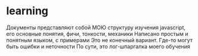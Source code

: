 # learning
Документы представляют собой МОЮ структуру изучения javascript, его основные понятия, фичи, тонкости, механики
Написано простым и понятным языком, с примерами
Это не конечный вариант. Где-то могут быть ошибки и неточности
По сути, это лог-шпаргалка моего обучения

